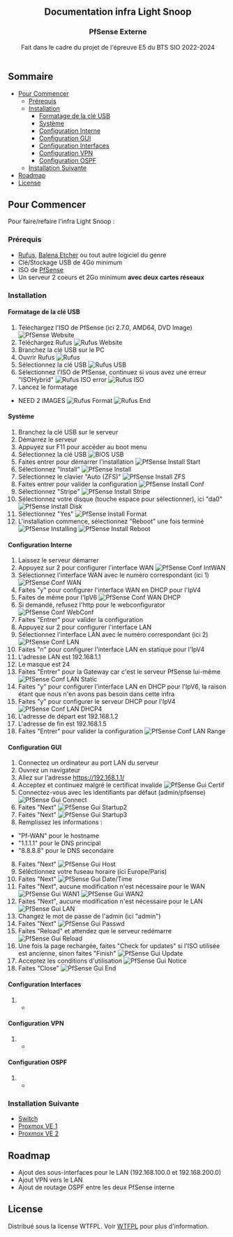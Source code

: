 <br/>
<p align="center">
  <h2 align="center">Documentation infra Light Snoop</h2>
  <h3 align="center">PfSense Externe</h3>
  <p align="center">
    Fait dans le cadre du projet de l'épreuve E5 du BTS SIO 2022-2024
    <br/>
    <br/>
  </p>
</p>



## Sommaire

* [Pour Commencer](#Pour-Commencer)
  * [Prérequis](#Prérequis)
  * [Installation](#Installation)
    * [Formatage de la clé USB](#Formatage-de-la-clé-USB)
    * [Système](#Système)
    * [Configuration Interne](#Configuration-Interne)
    * [Configuration GUI](#Configuration-GUI)
    * [Configuration Interfaces](#Configuration-Interfaces)
    * [Configuration VPN](#Configuration-VPN)
    * [Configuration OSPF](#Configuration-OSPF)
  * [Installation Suivante](#Installation-Suivante)
* [Roadmap](#Roadmap)
* [License](#License)

## Pour Commencer

Pour faire/refaire l'infra Light Snoop :

### Prérequis

* [Rufus](https://github.com/pbatard/rufus/releases/latest/), [Balena Etcher](https://github.com/balena-io/etcher/releases/latest/) ou tout autre logiciel du genre
* Clé/Stockage USB de 4Go minimum
* ISO de [PfSense](https://www.pfsense.org/download/)
* Un serveur 2 coeurs et 2Go minimum **avec deux cartes réseaux**

### Installation

#### Formatage de la clé USB

1. Téléchargez l'ISO de PfSense (ici 2.7.0, AMD64, DVD Image)
![PfSense Website](/Img/Pf/Pf_Rufus-1.png?raw=true "PfSense Website")
2. Téléchargez Rufus
![Rufus Website](/Img/Rufus-2.png?raw=true "Rufus Website")
3. Branchez la clé USB sur le PC
4. Ouvrir Rufus
![Rufus](/Img/Rufus-3.png?raw=true "Rufus")
6. Sélectionnez la clé USB
![Rufus USB](/Img/Rufus-4.png?raw=true "Rufus USB")
5. Sélectionnez l'ISO de PfSense, continuez si vous avez une erreur "ISOHybrid"
![Rufus ISO error](/Img/Pf/Pf_Rufus-5.png?raw=true "Rufus ISO error")
![Rufus ISO](/Img/Pf/Pf_Rufus-6.png?raw=true "Rufus ISO")
7. Lancez le formatage
- NEED 2 IMAGES
![Rufus Format](/Img/Pf/Pf_Rufus-7.png?raw=true "Rufus Format")
![Rufus End](/Img/Pf/Pf_Rufus-8.png?raw=true "Rufus End")

#### Système

1. Branchez la clé USB sur le serveur
2. Démarrez le serveur
3. Appuyez sur F11 pour accéder au boot menu
4. Sélectionnez la clé USB
![BIOS USB](/Img/Bios_USB.png?raw=true "BIOS USB")
5. Faites entrer pour démarrer l'installation
![PfSense Install Start](/Img/Pf/Pf_Install-1.png?raw=true "PfSense Install Start")
6. Sélectionnez "Install"
![PfSense Install](/Img/Pf/Pf_Install-2.png?raw=true "PfSense Install")
7. Sélectionnez le clavier "Auto (ZFS)"
![PfSense Install ZFS](/Img/Pf/Pf_Install-3.png?raw=true "PfSense Install ZFS")
8. Faites entrer pour valider la configuration
![PfSense Install Conf](/Img/Pf/Pf_Install-4.png?raw=true "PfSense Install Conf")
9. Sélectionnez "Stripe"
![PfSense Install Stripe](/Img/Pf/Pf_Install-5.png?raw=true "PfSense Install Stripe")
10. Sélectionnez votre disque (touche espace pour sélectionner), ici "da0"
![PfSense Install Disk](/Img/Pf/Pf_Install-6.png?raw=true "PfSense Install Disk")
11. Sélectionnez "Yes"
![PfSense Install Format](/Img/Pf/Pf_Install-7.png?raw=true "PfSense Install Format")
12. L'installation commence, sélectionnez "Reboot" une fois terminé
![PfSense Installing](/Img/Pf/Pf_Install-8.png?raw=true "PfSense Installing")
![PfSense Install Reboot](/Img/Pf/Pf_Install-9.png?raw=true "PfSense Install Reboot")

#### Configuration Interne

1. Laissez le serveur démarrer
2. Appuyez sur 2 pour configurer l'interface WAN
![PfSense Conf IntWAN](/Img/Pf/Pf_Conf-1.png?raw=true "PfSense Conf IntWAN")
3. Sélectionnez l'interface WAN avec le numéro correspondant (ici 1)
![PfSense Conf WAN](/Img/Pf/Pf_Conf-2.png?raw=true "PfSense Conf WAN")
4. Faites "y" pour configurer l'interface WAN en DHCP pour l'IpV4
5. Faites de même pour l'IpV6
![PfSense Conf WAN DHCP](/Img/Pf/Pf_Conf-3.png?raw=true "PfSense Conf WAN DHCP")
6. Si demandé, refusez l'http pour le webconfigurator
![PfSense Conf WebConf](/Img/Pf/Pf_Conf-4.png?raw=true "PfSense Conf WebConf")
7. Faites "Entrer" pour valider la configuration
8. Appuyez sur 2 pour configurer l'interface LAN
9. Sélectionnez l'interface LAN avec le numéro correspondant (ici 2)
![PfSense Conf LAN](/Img/Pf/Pf_Conf-5.png?raw=true "PfSense Conf LAN")
10. Faites "n" pour configurer l'interface LAN en statique pour l'IpV4
11. L'adresse LAN est 192.168.1.1
12. Le masque est 24
13. Faites "Entrer" pour la Gateway car c'est le serveur PfSense lui-même
![PfSense Conf LAN Static](/PfSense-WAN/Img/Pf-WAN_Conf-6.png?raw=true "PfSense Conf LAN Static")
15. Faites "y" pour configurer l'interface LAN en DHCP pour l'IpV6, la raison étant que nous n'en avons pas besoin dans cette infra
16. Faites "y" pour configurer le serveur DHCP pour l'IpV4
![PfSense Conf LAN DHCP4](/Img/Pf/Pf_Conf-7.png?raw=true "PfSense Conf LAN DHCP4")
17. L'adresse de départ est 192.168.1.2
18. L'adresse de fin est 192.168.1.5
19. Faites "Entrer" pour valider la configuration
![PfSense Conf LAN Range](/PfSense-WAN/Img/Pf-WAN_Conf-8.png?raw=true "PfSense Conf LAN Range")

#### Configuration GUI

1. Connectez un ordinateur au port LAN du serveur
2. Ouvrez un navigateur
3. Allez sur l'adresse https://192.168.1.1/
4. Acceptez et continuez malgré le certificat invalide
![PfSense Gui Certif](/PfSense-WAN/Img/Pf-WAN_Gui-1.png?raw=true "PfSense Gui Certif")
4. Connectez-vous avec les identifiants par défaut (admin/pfsense)
![PfSense Gui Connect](/PfSense-WAN/Img/Pf-WAN-_Gui-2.png?raw=true "PfSense Gui Connect")
5. Faites "Next"
![PfSense Gui Startup2](/Img/Pf/Pf_Gui-3.png?raw=true "PfSense Gui Startup2")
6. Faites "Next"
![PfSense Gui Startup3](/Img/Pf/Pf_Gui-4.png?raw=true "PfSense Gui Startup3")
7. Remplissez les informations :
  * "Pf-WAN" pour le hostname
  * "1.1.1.1" pour le DNS principal
  * "8.8.8.8" pour le DNS secondaire
8. Faites "Next"
![PfSense Gui Host](/PfSense-WAN/Img/Pf-WAN_Gui-5.png?raw=true "PfSense Gui Host")
9. Séléctionnez votre fuseau horaire (ici Europe/Paris)
10. Faites "Next"
![PfSense Gui Date/Time](/Img/Pf/Pf_Gui-6.png?raw=true "PfSense Gui Date/Time")
11. Faites "Next", aucune modification n'est nécessaire pour le WAN
![PfSense Gui WAN1](/PfSense-WAN/Img/Pf-WAN_Gui-7.png?raw=true "PfSense Gui WAN1")
![PfSense Gui WAN2](/PfSense-WAN/Img/Pf-WAN_Gui-8.png?raw=true "PfSense Gui WAN2")
12. Faites "Next", aucune modification n'est nécessaire pour le LAN
![PfSense Gui LAN](/PfSense-WAN/Img/Pf-WAN_Gui-9.png?raw=true "PfSense Gui LAN")
13. Changez le mot de passe de l'admin (ici "admin")
14. Faites "Next"
![PfSense Gui Passwd](/Img/Pf/Pf_Gui-10.png?raw=true "PfSense Gui Passwd")
15. Faites "Reload" et attendez que le serveur redémarre
![PfSense Gui Reload](/Img/Pf/Pf_Gui-11.png?raw=true "PfSense Gui Reload")
16. Une fois la page rechargée, faites "Check for updates" si l'ISO utilisée est ancienne, sinon faites "Finish"
![PfSense Gui Update](/Img/Pf/Pf_Gui-12.png?raw=true "PfSense Gui Update")
17. Acceptez les conditions d'utilisation
![PfSense Gui Notice](/Img/Pf/Pf_Gui-13.png?raw=true "PfSense Gui Notice")
18. Faites "Close"
![PfSense Gui End](/Img/Pf/Pf_Gui-14.png?raw=true "PfSense Gui End")

#### Configuration Interfaces

1. -

#### Configuration VPN

1. -

#### Configuration OSPF

1. -

### Installation Suivante

* [Switch](/Switch/README.md)
* [Proxmox VE 1](/Proxmox-1/README.md)
* [Proxmox VE 2](/Proxmox-2/README.md)

## Roadmap

* Ajout des sous-interfaces pour le LAN (192.168.100.0 et 192.168.200.0)
* Ajout VPN vers le LAN
* Ajout de routage OSPF entre les deux PfSense interne

## License

Distribué sous la license WTFPL. Voir [WTFPL](http://www.wtfpl.net/about/) pour plus d'information.